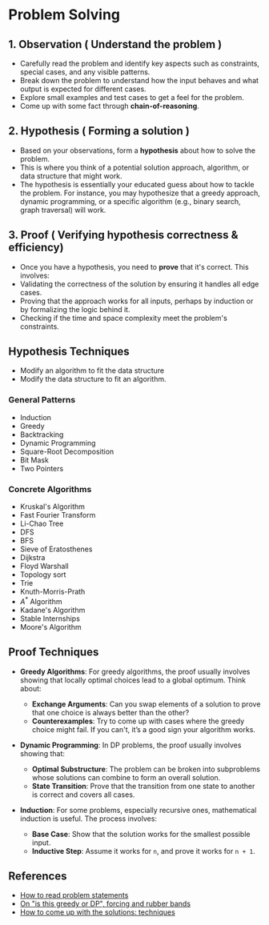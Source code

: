 # Problem Solving

## 1. **Observation** ( Understand the problem )

- Carefully read the problem and identify key aspects such as constraints, special cases, and any visible patterns.
- Break down the problem to understand how the input behaves and what output is expected for different cases.
- Explore small examples and test cases to get a feel for the problem.
- Come up with some fact through **chain-of-reasoning**.

## 2. **Hypothesis** ( Forming a solution )

- Based on your observations, form a **hypothesis** about how to solve the problem.
- This is where you think of a potential solution approach, algorithm, or data structure that might work.
- The hypothesis is essentially your educated guess about how to tackle the problem. For instance, you may hypothesize that a greedy approach, dynamic programming, or a specific algorithm (e.g., binary search, graph traversal) will work.

## 3. **Proof** ( Verifying hypothesis correctness & efficiency)

- Once you have a hypothesis, you need to **prove** that it's correct. This involves:
- Validating the correctness of the solution by ensuring it handles all edge cases.
- Proving that the approach works for all inputs, perhaps by induction or by formalizing the logic behind it.
- Checking if the time and space complexity meet the problem's constraints.

## Hypothesis Techniques

- Modify an algorithm to fit the data structure
- Modify the data structure to fit an algorithm.

### General Patterns

- Induction
- Greedy
- Backtracking
- Dynamic Programming
- Square-Root Decomposition
- Bit Mask
- Two Pointers

### Concrete Algorithms

- Kruskal's Algorithm
- Fast Fourier Transform
- Li-Chao Tree
- DFS
- BFS
- Sieve of Eratosthenes
- Dijkstra
- Floyd Warshall
- Topology sort
- Trie
- Knuth-Morris-Prath
- $A^{*}$ Algorithm
- Kadane's Algorithm
- Stable Internships
- Moore's Algorithm

## Proof Techniques

- **Greedy Algorithms**: For greedy algorithms, the proof usually involves showing that locally optimal choices lead to a global optimum. Think about:

  - **Exchange Arguments**: Can you swap elements of a solution to prove that one choice is always better than the other?
  - **Counterexamples**: Try to come up with cases where the greedy choice might fail. If you can't, it’s a good sign your algorithm works.

- **Dynamic Programming**: In DP problems, the proof usually involves showing that:

  - **Optimal Substructure**: The problem can be broken into subproblems whose solutions can combine to form an overall solution.
  - **State Transition**: Prove that the transition from one state to another is correct and covers all cases.

- **Induction**: For some problems, especially recursive ones, mathematical induction is useful. The process involves:
  - **Base Case**: Show that the solution works for the smallest possible input.
  - **Inductive Step**: Assume it works for `n`, and prove it works for `n + 1`.

## References

- [How to read problem statements](https://codeforces.com/blog/entry/62730)
- [On "is this greedy or DP", forcing and rubber bands](https://codeforces.com/blog/entry/106346)
- [How to come up with the solutions: techniques](https://codeforces.com/blog/entry/20548)
